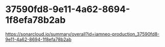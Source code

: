# 37590fd8-9e11-4a62-8694-1f8efa78b2ab
https://sonarcloud.io/summary/overall?id=iamneo-production_37590fd8-9e11-4a62-8694-1f8efa78b2ab
